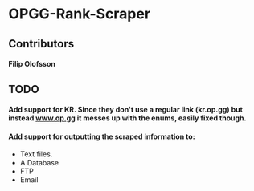 # OPGG-Rank-Scraper

## Contributors
#### Filip Olofsson

## TODO
#### Add support for KR. Since they don't use a regular link (kr.op.gg) but instead www.op.gg it messes up with the enums, easily fixed though.
#### Add support for outputting the scraped information to:
* Text files.
* A Database
* FTP
* Email
